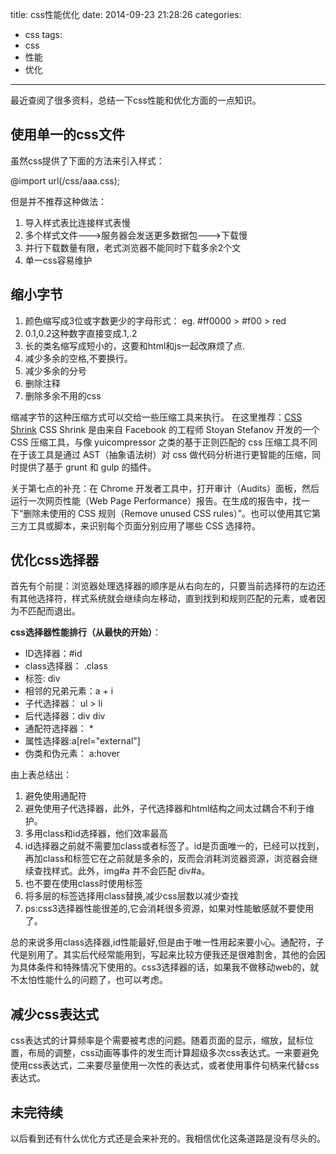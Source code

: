 title: css性能优化
date: 2014-09-23 21:28:26
categories: 
- css
tags: 
- css
- 性能
- 优化
---
最近查阅了很多资料，总结一下css性能和优化方面的一点知识。
<!-- more -->
## 使用单一的css文件
虽然css提供了下面的方法来引入样式：

@import url(/css/aaa.css);

但是并不推荐这种做法：
1. 导入样式表比连接样式表慢
2. 多个样式文件--->服务器会发送更多数据包--->下载慢
3. 并行下载数量有限，老式浏览器不能同时下载多余2个文
4. 单一css容易维护

## 缩小字节
1. 颜色缩写成3位或字数更少的字母形式：
eg. #ff0000 > #f00 > red
2. 0.1,0.2这种数字直接变成.1,.2
3. 长的类名缩写成短小的，这要和html和js一起改麻烦了点.
4. 减少多余的空格,不要换行。
5. 减少多余的分号
6. 删除注释
7. 删除多余不用的css


缩减字节的这种压缩方式可以交给一些压缩工具来执行。
在这里推荐：[CSS Shrink](http://cssshrink.com/)
CSS Shrink 是由来自 Facebook 的工程师 Stoyan Stefanov 开发的一个 CSS 压缩工具，与像 yuicompressor 之类的基于正则匹配的 css 压缩工具不同在于该工具是通过 AST（抽象语法树）对 css 做代码分析进行更智能的压缩，同时提供了基于 grunt 和 gulp 的插件。

关于第七点的补充：在 Chrome 开发者工具中，打开审计（Audits）面板，然后运行一次网页性能（Web Page Performance）报告。在生成的报告中，找一下“删除未使用的 CSS 规则（Remove unused CSS rules）”。也可以使用其它第三方工具或脚本，来识别每个页面分别应用了哪些 CSS 选择符。

## 优化css选择器
首先有个前提：浏览器处理选择器的顺序是从右向左的，只要当前选择符的左边还有其他选择符，样式系统就会继续向左移动，直到找到和规则匹配的元素，或者因为不匹配而退出。

**css选择器性能排行（从最快的开始）**：
+  ID选择器：#id
+  class选择器： .class
+  标签: div
+  相邻的兄弟元素：a + i
+  子代选择器： ul > li
+  后代选择器：div div
+  通配符选择器： * 
+  属性选择器:a[rel="external"]
+ 伪类和伪元素： a:hover 

由上表总结出：
1. 避免使用通配符
2. 避免使用子代选择器，此外，子代选择器和html结构之间太过耦合不利于维护。
3. 多用class和id选择器，他们效率最高
4. id选择器之前就不需要加class或者标签了。id是页面唯一的，已经可以找到，再加class和标签它在之前就是多余的，反而会消耗浏览器资源，浏览器会继续查找样式。此外，img#a 并不会匹配 div#a。
5. 也不要在使用class时使用标签
6. 将多层的标签选择用class替换,减少css层数以减少查找
4. ps:css3选择器性能很差的,它会消耗很多资源，如果对性能敏感就不要使用了。

总的来说多用class选择器,id性能最好,但是由于唯一性用起来要小心。通配符，子代是别用了。其实后代经常能用到，写起来比较方便我还是很难割舍，其他的会因为具体条件和特殊情况下使用的。css3选择器的话，如果我不做移动web的，就不太怕性能什么的问题了，也可以考虑。


## 减少css表达式

css表达式的计算频率是个需要被考虑的问题。随着页面的显示，缩放，鼠标位置，布局的调整，css动画等事件的发生而计算超级多次css表达式。一来要避免使用css表达式，二来要尽量使用一次性的表达式，或者使用事件句柄来代替css表达式。

## 未完待续

以后看到还有什么优化方式还是会来补充的。我相信优化这条道路是没有尽头的。